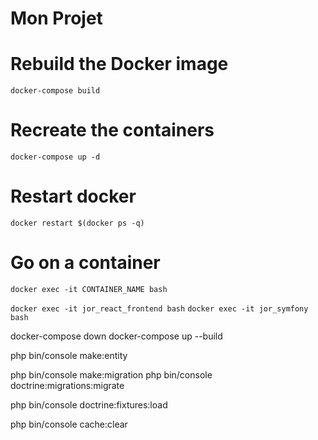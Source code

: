 # Mon Projet

# Rebuild the Docker image
`docker-compose build`

# Recreate the containers
`docker-compose up -d`

# Restart docker
`docker restart $(docker ps -q)`

# Go on a container
`docker exec -it CONTAINER_NAME bash`

`docker exec -it jor_react_frontend bash`
`docker exec -it jor_symfony bash`

docker-compose down
docker-compose up --build


php bin/console make:entity

php bin/console make:migration
php bin/console doctrine:migrations:migrate

php bin/console doctrine:fixtures:load

php bin/console cache:clear
